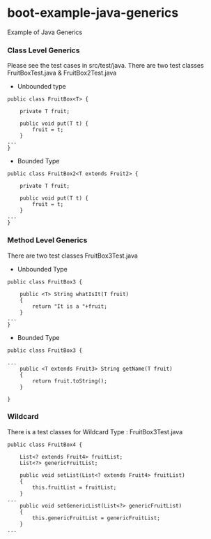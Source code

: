 # boot-example-java-generics
Example of Java Generics

### Class Level Generics
Please see the test cases in src/test/java.
There are two test classes FruitBoxTest.java & FruitBox2Test.java

* Unbounded type

```
public class FruitBox<T> {
    
    private T fruit;
    
    public void put(T t) {
        fruit = t;
    }
...
}
```

* Bounded Type

```
public class FruitBox2<T extends Fruit2> {
    
    private T fruit;
    
    public void put(T t) {
        fruit = t;
    }
...   
}
```

### Method Level Generics
There are two test classes FruitBox3Test.java

* Unbounded Type

```
public class FruitBox3 {
    
    public <T> String whatIsIt(T fruit)
    {
        return "It is a "+fruit;
    }
...
}
```

* Bounded Type

```
public class FruitBox3 {
    
...
    public <T extends Fruit3> String getName(T fruit)
    {
        return fruit.toString();
    }
    
}
````

### Wildcard
There is a test classes for Wildcard Type : FruitBox3Test.java

```
public class FruitBox4 {
    
    List<? extends Fruit4> fruitList;
    List<?> genericFruitList;
    
    public void setList(List<? extends Fruit4> fruitList)
    {
        this.fruitList = fruitList;
    }
...    
    public void setGenericList(List<?> genericFruitList)
    {
        this.genericFruitList = genericFruitList;
    }
...
```